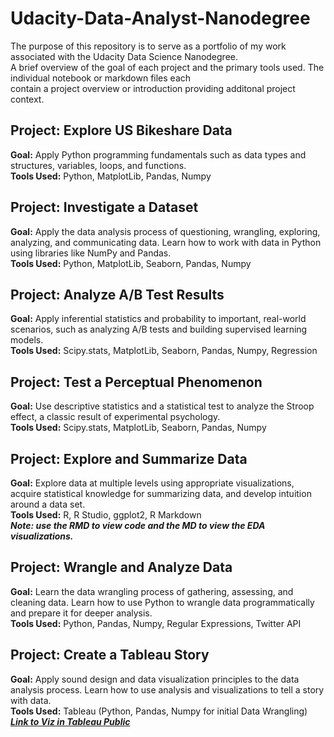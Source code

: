# Udacity-Data-Analyst-Nanodegree

The purpose of this repository is to serve as a portfolio of my work associated with the Udacity Data Science Nanodegree.  
A brief overview of the goal of each project and the primary tools used.  The individual notebook or markdown files each  
contain a project overview or introduction providing additonal project context.

## Project: Explore US Bikeshare Data
**Goal:** Apply Python programming fundamentals such as data types and structures, variables, loops, and functions.  
**Tools Used:** Python, MatplotLib, Pandas, Numpy

## Project: Investigate a Dataset
**Goal:** Apply the data analysis process of questioning, wrangling, exploring, analyzing, and communicating data. Learn how to work with data in Python using libraries like NumPy and Pandas.  
**Tools Used:** Python, MatplotLib, Seaborn, Pandas, Numpy

## Project: Analyze A/B Test Results
**Goal:** Apply inferential statistics and probability to important, real-world scenarios, such as analyzing A/B tests and building supervised learning models.  
**Tools Used:** Scipy.stats, MatplotLib, Seaborn, Pandas, Numpy, Regression

## Project: Test a Perceptual Phenomenon
**Goal:** Use descriptive statistics and a statistical test to analyze the Stroop effect, a classic result of experimental psychology.  
**Tools Used:** Scipy.stats, MatplotLib, Seaborn, Pandas, Numpy

## Project: Explore and Summarize Data 
**Goal:** Explore data at multiple levels using appropriate visualizations, acquire statistical knowledge for summarizing data, and develop intuition around a data set.  
**Tools Used:** R, R Studio, ggplot2, R Markdown  
**_Note: use the RMD to view code and the MD to view the EDA visualizations._**

## Project: Wrangle and Analyze Data
**Goal:** Learn the data wrangling process of gathering, assessing, and cleaning data. Learn how to use Python to wrangle data programmatically and prepare it for deeper analysis.  
**Tools Used:** Python, Pandas, Numpy, Regular Expressions, Twitter API

## Project: Create a Tableau Story
**Goal:** Apply sound design and data visualization principles to the data analysis process. Learn how to use analysis and visualizations to tell a story with data.  
**Tools Used:** Tableau (Python, Pandas, Numpy for initial Data Wrangling)  
**_[Link to Viz in Tableau Public](https://public.tableau.com/profile/rejackson#!/vizhome/Tableau_Story_v3/ProstateCancerScreening)_**
